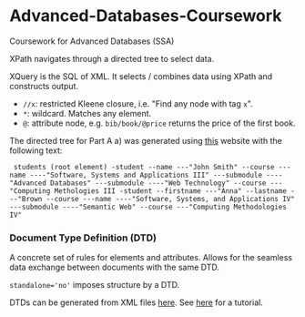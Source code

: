 # Advanced-Databases-Coursework
Coursework for Advanced Databases (SSA)

XPath navigates through a directed tree to select data.

XQuery is the SQL of XML. It selects / combines data using XPath and constructs output.

* `//x`: restricted Kleene closure, i.e. "Find any node with tag `x`".
* `*`: wildcard. Matches any element. 
* `@`: attribute node, e.g. `bib/book/@price` returns the price of the first book.

The directed tree for Part A a) was generated using [this](https://lautgesetz.com/latreex/) website with the following
text:

`
students (root element)
-student
--name
---"John Smith"
--course
---name
----"Software, Systems and Applications III"
---submodule
----"Advanced Databases"
---submodule
----"Web Technology"
--course
---"Computing Methologies III
-student
--firstname
---"Anna"
--lastname
---"Brown
--course
---name
----"Software, Systems, and Applications IV"
---submodule
----"Semantic Web"
--course
---"Computing Methodologies IV"`

### Document Type Definition (DTD)

A concrete set of rules for elements and attributes. Allows for the seamless
data exchange between documents with the same DTD.

`standalone='no'` imposes structure by a DTD.

DTDs can be generated from XML files [here](https://xml.mherman.org/). See [here](https://www.w3schools.com/xml/xml_dtd_intro.asp)
for a tutorial.
